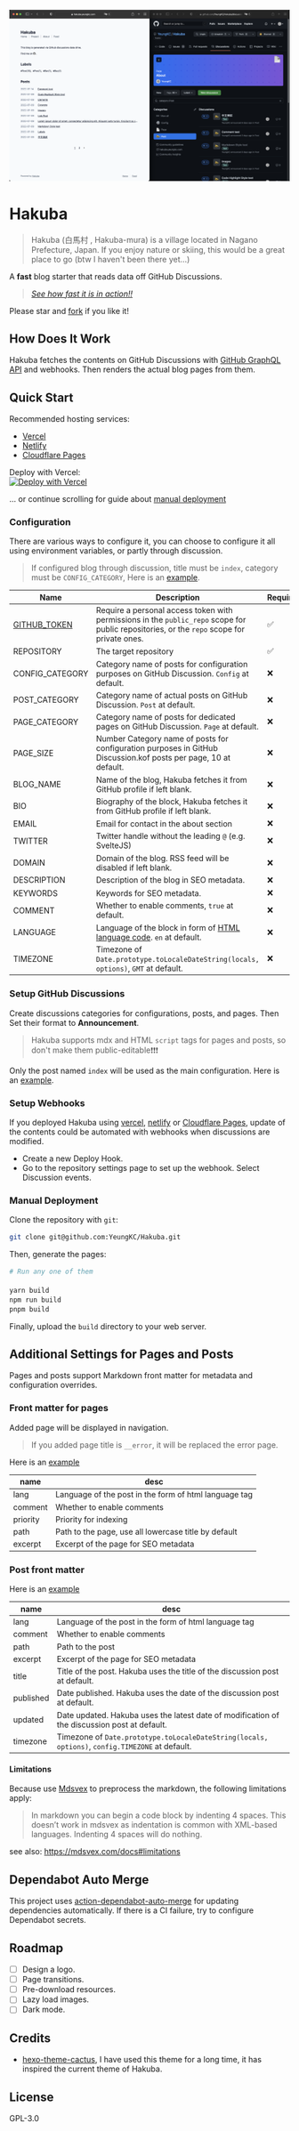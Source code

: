 [![Hakuba screenshots](./screenshots.png 'Hakuba screenshots')](https://hakuba.yeungkc.com/)

# Hakuba

> Hakuba (白馬村 , Hakuba-mura) is a village located in Nagano Prefecture, Japan.
> If you enjoy nature or skiing, this would be a great place to go (btw I haven't been there yet...)

A **fast** blog starter that reads data off GitHub Discussions.

> _[See how fast it is in action!!](https://pagespeed.web.dev/report?url=https%3A%2F%2Fhakuba.yeungkc.com%2F)_

Please star and [fork](https://github.com/YeungKC/Hakuba/fork) if you like it!

## How Does It Work

Hakuba fetches the contents on GitHub Discussions with [GitHub GraphQL API](https://docs.github.com/en/graphql) and webhooks.
Then renders the actual blog pages from them.

## Quick Start

Recommended hosting services:

- [Vercel](https://vercel.com/)
- [Netlify](https://app.netlify.com/)
- [Cloudflare Pages](https://pages.cloudflare.com/)

Deploy with Vercel:  
[![Deploy with Vercel](https://vercel.com/button)](https://vercel.com/new/clone?repository-url=https%3A%2F%2Fgithub.com%2FYeungKC%2FHakuba&env=GITHUB_TOKEN,REPOSITORY&envDescription=Configure%20token%20and%20repository%20name%2C%20see%20https%3A%2F%2Fgithub.com%2FYeungKC%2FHakuba&project-name=blog&repo-name=blog&demo-title=Hakuba&demo-description=A%20fast%20blog%20starter%20driven%20by%20Github%20discussions%20for%20all%20data.&demo-url=https%3A%2F%2Fhakuba.yeungkc.com%2F&demo-image=https%3A%2F%2Fgithub.com%2FYeungKC%2FHakuba%2Fraw%2Fmaster%2Fscreenshots.png)

... or continue scrolling for guide about [manual deployment](#manual-deployment)

### Configuration

There are various ways to configure it, you can choose to configure it all using environment variables, or partly through discussion.

> If configured blog through discussion, title must be `index`, category must be `CONFIG_CATEGORY`, Here is an [example](https://github.com/YeungKC/Hakuba/discussions/categories/config).

| Name                                               | Description                                                                                                                                       | Required | env | config |
| -------------------------------------------------- | ------------------------------------------------------------------------------------------------------------------------------------------------- | -------- | --- | ------ |
| [GITHUB_TOKEN](https://github.com/settings/tokens) | Require a personal access token with permissions in the `public_repo` scope for public repositories, or the `repo` scope for private ones.        | ✅       | ✅  | ❌     |
| REPOSITORY                                         | The target repository                                                                                                                             | ✅       | ✅  | ❌     |
| CONFIG_CATEGORY                                    | Category name of posts for configuration purposes on GitHub Discussion. `Config` at default.                                                      | ❌       | ✅  | ❌     |
| POST_CATEGORY                                      | Category name of actual posts on GitHub Discussion. `Post` at default.                                                                            | ❌       | ✅  | ❌     |
| PAGE_CATEGORY                                      | Category name of posts for dedicated pages on GitHub Discussion. `Page` at default.                                                               | ❌       | ✅  | ❌     |
| PAGE_SIZE                                          | Number Category name of posts for configuration purposes in GitHub Discussion.kof posts per page, 10 at default.                                  | ❌       | ✅  | ✅     |
| BLOG_NAME                                          | Name of the blog, Hakuba fetches it from GitHub profile if left blank.                                                                            | ❌       | ✅  | ✅     |
| BIO                                                | Biography of the block, Hakuba fetches it from GitHub profile if left blank.                                                                      | ❌       | ✅  | ✅     |
| EMAIL                                              | Email for contact in the about section                                                                                                            | ❌       | ✅  | ✅     |
| TWITTER                                            | Twitter handle without the leading `@` (e.g. SvelteJS)                                                                                            | ❌       | ✅  | ✅     |
| DOMAIN                                             | Domain of the blog. RSS feed will be disabled if left blank.                                                                                      | ❌       | ✅  | ✅     |
| DESCRIPTION                                        | Description of the blog in SEO metadata.                                                                                                          | ❌       | ✅  | ✅     |
| KEYWORDS                                           | Keywords for SEO metadata.                                                                                                                        | ❌       | ✅  | ✅     |
| COMMENT                                            | Whether to enable comments, `true` at default.                                                                                                    | ❌       | ✅  | ✅     |
| LANGUAGE                                           | Language of the block in form of [HTML language code](https://developer.mozilla.org/en-US/docs/Web/HTML/Global_attributes/lang). `en` at default. | ❌       | ✅  | ✅     |
| TIMEZONE                                           | Timezone of `Date.prototype.toLocaleDateString(locals, options)`, `GMT` at default.                                                               | ❌       | ✅  | ✅     |

### Setup GitHub Discussions

Create discussions categories for configurations, posts, and pages. Then Set their format to **Announcement**.

> Hakuba supports mdx and HTML `script` tags for pages and posts, so don't make them public-editable❗❗❗

Only the post named `index` will be used as the main configuration. Here is an [example](https://github.com/YeungKC/Hakuba/discussions/3).

### Setup Webhooks

If you deployed Hakuba using [vercel](https://vercel.com/), [netlify](https://app.netlify.com/) or [Cloudflare Pages](https://pages.cloudflare.com/), update of the contents could be automated with webhooks when discussions are modified.

- Create a new Deploy Hook.
- Go to the repository settings page to set up the webhook. Select Discussion events.

### Manual Deployment

Clone the repository with `git`:

```bash
git clone git@github.com:YeungKC/Hakuba.git
```

Then, generate the pages:

```bash
# Run any one of them

yarn build
npm run build
pnpm build
```

Finally, upload the `build` directory to your web server.

## Additional Settings for Pages and Posts

Pages and posts support Markdown front matter for metadata and configuration overrides.

### Front matter for pages

Added page will be displayed in navigation.

> If you added page title is `__error`, it will be replaced the error page.

Here is an [example](https://github.com/YeungKC/Hakuba/discussions/58)

| name     | desc                                                  |
| -------- | ----------------------------------------------------- |
| lang     | Language of the post in the form of html language tag |
| comment  | Whether to enable comments                            |
| priority | Priority for indexing                                 |
| path     | Path to the page, use all lowercase title by default  |
| excerpt  | Excerpt of the page for SEO metadata                  |

### Post front matter

Here is an [example](https://github.com/YeungKC/Hakuba/discussions/58)

| name      | desc                                                                                            |
| --------- | ----------------------------------------------------------------------------------------------- |
| lang      | Language of the post in the form of html language tag                                           |
| comment   | Whether to enable comments                                                                      |
| path      | Path to the post                                                                                |
| excerpt   | Excerpt of the page for SEO metadata                                                            |
| title     | Title of the post. Hakuba uses the title of the discussion post at default.                     |
| published | Date published. Hakuba uses the date of the discussion post at default.                         |
| updated   | Date updated. Hakuba uses the latest date of modification of the discussion post at default.    |
| timezone  | Timezone of `Date.prototype.toLocaleDateString(locals, options)`, `config.TIMEZONE` at default. |

#### Limitations

Because use [Mdsvex](https://mdsvex.com/) to preprocess the markdown, the following limitations apply:

> In markdown you can begin a code block by indenting 4 spaces. This doesn’t work in mdsvex as indentation is common with XML-based languages. Indenting 4 spaces will do nothing.

see also: <https://mdsvex.com/docs#limitations>

## Dependabot Auto Merge

This project uses [action-dependabot-auto-merge](https://github.com/ahmadnassri/action-dependabot-auto-merge#token-scope) for updating dependencies automatically. If there is a CI failure, try to configure Dependabot secrets.

## Roadmap

- [ ] Design a logo.
- [ ] Page transitions.
- [ ] Pre-download resources.
- [ ] Lazy load images.
- [ ] Dark mode.

## Credits

- [hexo-theme-cactus](https://github.com/probberechts/hexo-theme-cactus), I have used this theme for a long time, it has inspired the current theme of Hakuba.

## License

GPL-3.0
